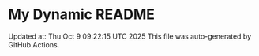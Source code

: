 # My Dynamic README
Updated at: Thu Oct  9 09:22:15 UTC 2025
This file was auto-generated by GitHub Actions.
